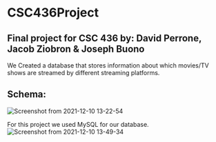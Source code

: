# CSC436Project 
## Final project for CSC 436 by: David Perrone, Jacob Ziobron & Joseph Buono

We Created a database that stores information about which movies/TV shows are streamed by different streaming platforms.

## Schema:
![Screenshot from 2021-12-10 13-22-54](https://user-images.githubusercontent.com/79820503/145623058-326570fd-3a20-4fa7-b2ce-82e556df5f8a.png)


For this project we used MySQL for our database. 
![Screenshot from 2021-12-10 13-49-34](https://user-images.githubusercontent.com/79820503/145626219-d190f40c-8046-4286-b194-e0cb2e2c960f.png)
